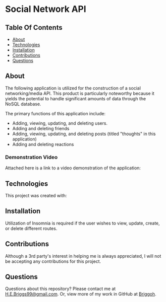 # Social Network API

## Table Of Contents
* [About](#about)
* [Technologies](#technologies)
* [Installation](#installation)
* [Contributions](#contributions)
* [Questions](#questions)

## About
The following application is utilized for the construction of a social networking/media API. This product is particularly noteworthy because it yields the potential to handle significant amounts of data through the NoSQL database. 

The primary functions of this application include: 
- Adding, viewing, updating, and deleting users.
- Adding and deleting friends
- Adding, viewing, updating, and deleting posts (titled "thoughts" in this application)
- Adding and deleting reactions
### Demonstration Video

Attached here is a link to a video demonstration of the application: 



## Technologies
This project was created with: 


## Installation

Utilization of Insomnia is required if the user wishes to view, update, create, or delete different routes. 

## Contributions
Although a 3rd party's interest in helping me is always appreciated, I will not be accepting any contributions for this project.

## Questions
Questions about this repository? Please contact me at [H.E.Briggs99@gmail.com](mailto:H.E.Briggs99@gmail.com). Or, view more of my work in GitHub at [Briggoh](https://github.com/Briggoh).

